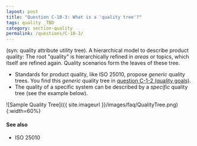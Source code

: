 ```yaml
---
layout: post
title: "Question C-10-3: What is a 'quality tree'?"
tags: quality _TBD
category: section-quality
permalink: /questions/C-10-3/
---
```



(syn: quality attribute utility tree). A hierarchical model to describe
product quality: The root "quality" is hierarchically refined in _areas_ or
topics, which itself are refined again. Quality scenarios form the leaves of
these tree.

* Standards for product quality, like ISO 25010, propose _generic_ quality trees. You find this _generic_ quality tree in [question C-1-2 (quality goals)](#q-C-1-2).
* The quality of a specific system can be described by a _specific_ quality tree (see the example below).


![Sample Quality Tree]({{ site.imageurl }}/images/faq/QualityTree.png){:width=60%}  


#### See also

* ISO 25010
